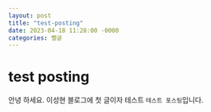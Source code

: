 ```yaml
---
layout: post
title: "test-posting"
date: 2023-04-18 11:28:00 -0000
categories: 뻘글
---
```

# test posting
안녕 하세요.
이성현 블로그에 첫 글이자
테스트 `테스트 포스팅`입니다.

